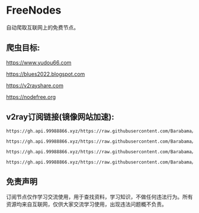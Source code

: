 # FreeNodes

自动爬取互联网上的免费节点。

## 爬虫目标:

https://www.yudou66.com

https://blues2022.blogspot.com

https://v2rayshare.com

https://nodefree.org

## v2ray订阅链接(镜像网站加速):

```
https://gh.api.99988866.xyz/https://raw.githubusercontent.com/Barabama/FreeNodes/master/nodes/yudou66.txt
```

```
https://gh.api.99988866.xyz/https://raw.githubusercontent.com/Barabama/FreeNodes/master/nodes/blues.txt
```

```
https://gh.api.99988866.xyz/https://raw.githubusercontent.com/Barabama/FreeNodes/master/nodes/v2rayshare.txt
```

```
https://gh.api.99988866.xyz/https://raw.githubusercontent.com/Barabama/FreeNodes/master/nodes/nodefree.txt
```

## 免责声明

订阅节点仅作学习交流使用，用于查找资料，学习知识，不做任何违法行为。所有资源均来自互联网，仅供大家交流学习使用，出现违法问题概不负责。
